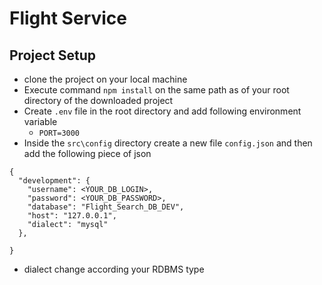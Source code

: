 # Flight Service

## Project Setup
- clone the project on your local machine 
- Execute command `npm install` on the same path as of your root directory of the downloaded project
- Create `.env` file in the root  directory and add following environment variable
  - `PORT=3000`
- Inside the `src\config` directory create a new file `config.json` and then add the following piece of json
```
{
  "development": {
    "username": <YOUR_DB_LOGIN>,
    "password": <YOUR_DB_PASSWORD>,
    "database": "Flight_Search_DB_DEV",
    "host": "127.0.0.1",
    "dialect": "mysql"
  },
  
}
```
- dialect change according your RDBMS type 